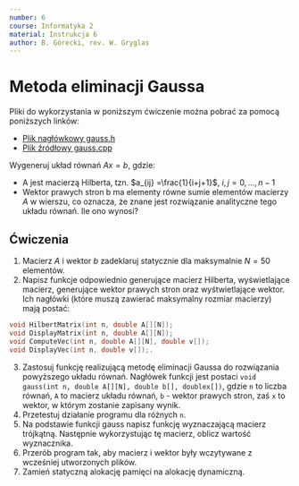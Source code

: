 ```yaml
---
number: 6
course: Informatyka 2
material: Instrukcja 6
author: B. Górecki, rev. W. Gryglas
---
```


# Metoda eliminacji Gaussa

Pliki do wykorzystania w poniższym ćwiczenie można pobrać za pomocą poniższych linków:

 - [Plik nagłówkowy gauss.h](http://ccfd.github.io/courses/code/info2/gauss.h)
 - [Plik źródłowy gauss.cpp](http://ccfd.github.io/courses/code/info2/gauss.cpp)


Wygeneruj układ równań $Ax = b$, gdzie:

- A jest macierzą Hilberta, tzn. $a_{ij} =\frac{1}{i+j+1}$, $i, j= 0, ..., n − 1$
- Wektor prawych stron b ma elementy równe sumie elementów macierzy $A$ w wierszu, co oznacza, że znane jest rozwiązanie analityczne tego układu równań. Ile ono wynosi?

## Ćwiczenia
1. Macierz $A$ i wektor $b$ zadeklaruj statycznie dla maksymalnie $N = 50$ elementów.
2. Napisz funkcje odpowiednio generujące macierz Hilberta, wyświetlające macierz, generujące wektor prawych stron oraz wyśtwietlające wektor. Ich nagłówki (które muszą zawierać maksymalny rozmiar macierzy) mają postać:
```c++
void HilbertMatrix(int n, double A[][N]);
void DisplayMatrix(int n, double A[][N]);
void ComputeVec(int n, double A[][N], double v[]);
void DisplayVec(int n, double v[]);.
```
3. Zastosuj funkcję realizującą metodę eliminacji Gaussa do rozwiązania powyższego układu równań. Nagłówek funkcji jest postaci `void gauss(int n, double A[][N], double b[], doublex[])`, gdzie `n` to liczba równań, `A` to macierz układu równań, `b` - wektor prawych stron, zaś `x` to wektor, w którym zostanie zapisany wynik. 
4. Przetestuj działanie programu dla różnych `n`.
5. Na podstawie funkcji gauss napisz funkcję wyznaczającą macierz trójkątną. Następnie wykorzystując tę macierz, oblicz wartość wyznacznika.
6. Przerób program tak, aby macierz i wektor były wczytywane z wcześniej utworzonych plików.
7. Zamień statyczną alokację pamięci na alokację dynamiczną.
